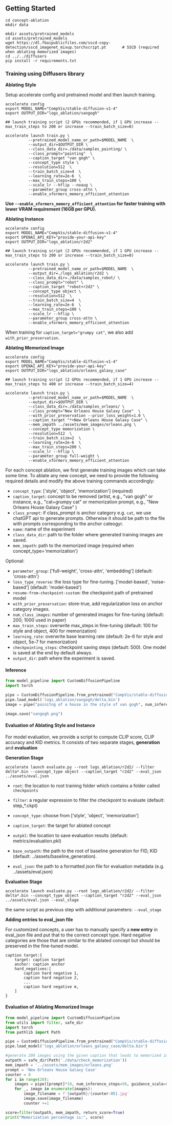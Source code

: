 ## Getting Started

```
cd concept-ablation
mkdir data

mkdir assets/pretrained_models
cd assets/pretrained_models
wget https://dl.fbaipublicfiles.com/sscd-copy-detection/sscd_imagenet_mixup.torchscript.pt       # SSCD (required when ablating memorized images)
cd ../../diffusers
pip install -r requirements.txt
```



### Training using Diffusers library

**Ablating Style**

Setup accelerate config and pretrained model and then launch training. 

```
accelerate config
export MODEL_NAME="CompVis/stable-diffusion-v1-4"
export OUTPUT_DIR="logs_ablation/vangogh"

## launch training script (2 GPUs recommended, if 1 GPU increase --max_train_steps to 200 or increase --train_batch_size=8)

accelerate launch train.py \
          --pretrained_model_name_or_path=$MODEL_NAME  \
          --output_dir=$OUTPUT_DIR \
          --class_data_dir=./data/samples_painting/ \
          --class_prompt="painting"  \
          --caption_target "van gogh" \
          --concept_type style \
          --resolution=512  \
          --train_batch_size=4  \
          --learning_rate=2e-6  \
          --max_train_steps=100 \
          --scale_lr --hflip --noaug \
          --parameter_group cross-attn \
          --enable_xformers_memory_efficient_attention 
```

**Use `--enable_xformers_memory_efficient_attention` for faster training with lower VRAM requirement (16GB per GPU).**

**Ablating Instance**
```
accelerate config
export MODEL_NAME="CompVis/stable-diffusion-v1-4"
export OPENAI_API_KEY="provide-your-api-key"
export OUTPUT_DIR="logs_ablation/r2d2"

## launch training script (2 GPUs recommended, if 1 GPU increase --max_train_steps to 200 or increase --train_batch_size=8)

accelerate launch train.py \
          --pretrained_model_name_or_path=$MODEL_NAME  \
          --output_dir=./logs_ablation/r2d2 \
          --class_data_dir=./data/samples_robot/ \
          --class_prompt="robot" \
          --caption_target "robot+r2d2" \
          --concept_type object \
          --resolution=512  \
          --train_batch_size=4  \
          --learning_rate=2e-6  \
          --max_train_steps=100 \
          --scale_lr --hflip \
          --parameter_group cross-attn \
          --enable_xformers_memory_efficient_attention 
```
When training for `caption_target="grumpy cat"`, we also add `with_prior_preservation`. 

**Ablating Memorized Image**
```
accelerate config
export MODEL_NAME="CompVis/stable-diffusion-v1-4"
export OPENAI_API_KEY="provide-your-api-key"
export OUTPUT_DIR="logs_ablation/orleans_galaxy_case"

## launch training script (2 GPUs recommended, if 1 GPU increase --max_train_steps to 400 or increase --train_batch_size=4)

accelerate launch train.py \
          --pretrained_model_name_or_path=$MODEL_NAME  \
          --output_dir=$OUTPUT_DIR \
          --class_data_dir=./data/samples_orleans/ \
          --class_prompt="New Orleans House Galaxy Case"  \
          --with_prior_preservation --prior_loss_weight=1.0 \
          --caption_target "*+New Orleans House Galaxy Case" \
          --mem_impath ../assets/mem_images/orleans.png \
          --concept_type memorization \
          --resolution=512  \
          --train_batch_size=2  \
          --learning_rate=2e-6  \
          --max_train_steps=200 \
          --scale_lr --hflip \
          --parameter_group full-weight \
          --enable_xformers_memory_efficient_attention 
```

For each concept ablation, we first generate training images which can take some time. To ablate any new concept, we need to provide the following required details and modify the above training commands accordingly:

* `concept_type`: ['style', 'object', 'memorization'] (required)
* `caption_target`: concept to be removed (artist, e.g., "van gogh" or instance, e.g., "cat+grumpy cat" or memorization prompt, e.g., "New Orleans House Galaxy Case" )
* `class_prompt`: if class_prompt is anchor category e.g. `cat`, we use chatGPT api to generate prompts. Otherwise it should be path to the file with prompts corresponding to the anchor cateogyr. 
* `name`: name of the experiment
* `class_data_dir`: path to the folder where generated training images are saved.
* `mem_impath`: path to the memorized image (required when concept_type='memorization')

Optional:

* `parameter_group`: ['full-weight', 'cross-attn', 'embedding'] (default: 'cross-attn')
* `loss_type_reverse`: the loss type for fine-tuning. ['model-based', 'noise-based'] (default: 'model-based')
* `resume-from-checkpoint-custom`: the checkpoint path of pretrained model
* `with_prior_preservation`: store-true, add regularization loss on anchor category images.
* `num_class_images`: number of generated images for fine-tuning (default: 200; 1000 used in paper)
* `max_train_steps`: overwrite max_steps in fine-tuning (default: 100 for style and object, 400 for memorization)
* `learning_rate`: overwrite base learning rate (default: 2e-6 for style and object, 5e-7 for memorization)
* `checkpointing_steps`: checkpoint saving steps (default: 500). One model is saved at the end by default always.
* `output_dir`: path where the experiment is saved.



#### Inference

```python
from model_pipeline import CustomDiffusionPipeline
import torch

pipe = CustomDiffusionPipeline.from_pretrained("CompVis/stable-diffusion-v1-4", torch_dtype=torch.float16).to("cuda")
pipe.load_model('logs_ablation/vangogh/delta.bin')
image = pipe("painitng of a house in the style of van gogh", num_inference_steps=50, guidance_scale=6., eta=1.).images[0]

image.save("vangogh.png")
```


#### Evaluation of Ablating Style and Instance

For model evaluation, we provide a script to compute CLIP score, CLIP accuracy and KID metrics.
It consists of two separate stages, **generation** and **evaluation**

**Generation Stage**

```
accelerate launch evaluate.py --root logs_ablation/r2d2/ --filter delta*.bin --concept_type object --caption_target "r2d2" --eval_json ../assets/eval.json 
```

* `root`: the location to root training folder which contains a folder called `checkpoints`
* `filter`: a regular expression to filter the checkpoint to evaluate (default: step_*.ckpt)

* `concept_type`: choose from ['style', 'object', 'memorization']
* `caption_target`: the target for ablated concept
* `outpkl`: the location to save evaluation results (default: metrics/evaluation.pkl)
* `base_outpath`: the path to the root of baseline generation for FID, KID (default: ../assets/baseline_generation).
* `eval_json`: the path to a formatted json file for evaluation metadata (e.g. ../assets/eval.json)

**Evaluation Stage**

```
accelerate launch evaluate.py --root logs_ablation/r2d2/ --filter delta*.bin --concept_type object --caption_target "r2d2" --eval_json ../assets/eval.json --eval_stage
```
the same script as previous step with additional parameters: `--eval_stage`

**Adding entries to eval_json file**

For customized concepts, a user has to manually specify a **new entry** in eval_json file and put that to the correct concept type.
Hard negative categories are those that are similar to the ablated concept but should be preserved in the fine-tuned model.
````
caption target:{
	target: caption target 
	anchor: caption anchor
	hard_negatives:[
		caption hard negative 1,
		caption hard negative 2,
		...
		caption hard negative m,
	]
}
````

#### Evaluation of Ablating Memorized Image

```python
from model_pipeline import CustomDiffusionPipeline
from utils import filter, safe_dir
import torch
from pathlib import Path

pipe = CustomDiffusionPipeline.from_pretrained("CompVis/stable-diffusion-v1-4", torch_dtype=torch.float16).to("cuda")
pipe.load_model('logs_ablation/orleans_galaxy_case/delta.bin')

#generate 200 images using the given caption that leads to memorized image.
outpath = safe_dir(Path('./data/check_memorization'))
mem_impath = '../assets/mem_images/orleans.png'
prompt = 'New Orleans House Galaxy Case'
counter = 0
for i in range(20):
    images = pipe([prompt]*10, num_inference_steps=50, guidance_scale=6., eta=1.).images
    for _, image in enumerate(images):
        image_filename = f'{outpath}/{counter:05}.jpg'
        image.save(image_filename)
        counter +=1

score=filter(outpath, mem_impath, return_score=True)
print("Memorization percentage is:", score)
```